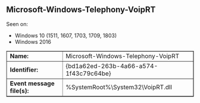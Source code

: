 ## Microsoft-Windows-Telephony-VoipRT

Seen on:
* Windows 10 (1511, 1607, 1703, 1709, 1803)
* Windows 2016

<table border="1" class="docutils">
  <tbody>
    <tr>
      <td><b>Name:</b></td>
      <td>Microsoft-Windows-Telephony-VoipRT</td>
    </tr>
    <tr>
      <td><b>Identifier:</b></td>
      <td>{bd1a62ed-263b-4a66-a574-1f43c79c64be}</td>
    </tr>
    <tr>
      <td><b>Event message file(s):</b></td>
      <td>%SystemRoot%\System32\VoipRT.dll</td>
    </tr>
  </tbody>
</table>

&nbsp;

